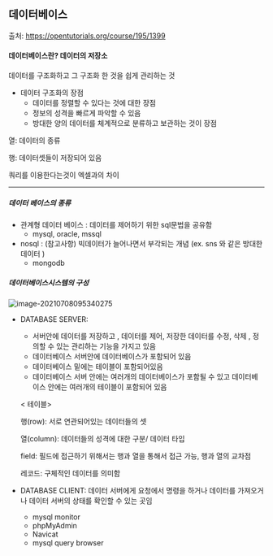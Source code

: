 ## 데이터베이스

출처: https://opentutorials.org/course/195/1399

#### 데이터베이스란?  데이터의 저장소 

데이터를 구조화하고 그 구조화 한 것을 쉽게 관리하는 것 

* 데이터 구조화의 장점
  * 데이터를 정렬할 수 있다는 것에 대한 장점
  * 정보의 성격을 빠르게 파악할 수 있음 
  * 방대한 양의 데이터를 체계적으로 분류하고 보관하는 것이 장점



열: 데이터의 종류 

행: 데이터셋들이 저장되어 있음

쿼리를 이용한다는것이 엑셀과의 차이  

---

##### 데이터 베이스의 종류

* 관계형 데이터 베이스 : 데이터를 제어하기 위한 sql문법을 공유함
  * mysql, oracle, mssql
* nosql : (참고사항) 빅데이터가 늘어나면서 부각되는 개념 (ex. sns 와 같은 방대한 데이터 )
  *  mongodb

##### 데이터베이스시스템의 구성 

![image-20210708095340275](C:\Users\user\AppData\Roaming\Typora\typora-user-images\image-20210708095340275.png)



* DATABASE SERVER:

  * 서버안에 데이터를 저장하고 , 데이터를 제어,  저장한 데이터를 수정, 삭제 , 정의할 수 있는 관리하는 기능을 가지고 있음
  * 데이터베이스 서버안에 데이터베이스가 포함되어 있음
  * 데이터베이스 밑에는 테이블이 포함되어있음 
  * 데이터베이스 서버 안에는 여러개의 데이터베이스가 포함될 수 있고 데이터베이스 안에는 여러개의 테이블이 포함되어 있음 

  

  < 테이블> 

  행(row): 서로 연관되어있는 데이터들의 셋

  열(column):  데이터들의 성격에 대한 구분/ 데이터 타입  

  field: 필드에 접근하기 위해서는 행과 열을 통해서 접근 가능, 행과 열의 교차점 

  레코드: 구체적인 데이터를 의미함 

  

* DATABASE CLIENT: 데이터 서버에게 요청에서 명령을 하거나 데이터를 가져오거나 데이터 서버의 상태를 확인할 수 있는 곳임

  * mysql monitor
  * phpMyAdmin
  * Navicat
  * mysql query browser